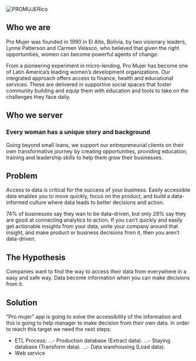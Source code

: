 ![PROMUJERico](https://promujer.org/content/themes/storyware/resources/assets/build/svg/logo.svg)

## Who we are

Pro Mujer was founded in 1990 in El Alto, Bolivia, by two visionary leaders, Lynne Patterson and Carmen Velasco, who believed that given the right opportunities, women can become powerful agents of change.

From a pioneering experiment in micro-lending, Pro Mujer has become one of Latin America’s leading women’s development organizations. Our integrated approach offers access to finance, health and educational services. These are delivered in supportive social spaces that foster community building and equip them with education and tools to take on the challenges they face daily.

## Who we server

### Every woman has a unique story and background
Going beyond small loans, we support our entrepreneurial clients on their own transformative journey by creating opportunities, providing education, training and leadership skills to help them grow their businesses.

## Problem

Access to data is critical for the success of your business. Easily accessible data enables you to move quickly, focus on the product, and build a data-informed culture where data leads to better decisions and action.

74% of businesses say they wan to be data-driven, but only 29% say they are good at connecting analytics to action. If you can’t quickly and easily get actionable insights from your data, unite your company around that insight, and make product or business decisions from it, then you aren’t data-driven.

## The Hypothesis

Companies want to find the way to access their data from everywhere in a easy and safe way. Data become information when you can make decisions from it. 

## Solution

“Pro mujer” app is going to solve the accessibility of the information and this is going to help manager to make decision from their own data. In order to reach this target we need the next steps:
* ETL Process:
...- Production database (Extract data).
...- Staying database (Transform data).
...- Data warehousing (Load data).
* Web service
